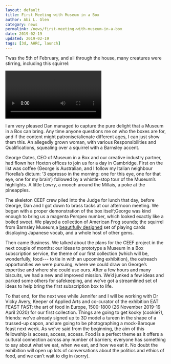```yaml
---
layout: default
title: First Meeting with Museum in a Box
author: Abi L. Glen
category: news
permalink: /news/first-meeting-with-museum-in-a-box
date: 2019-02-19
updated: 2019-02-19
tags: [3d, AHRC, launch]
---
```


Twas the 5th of February, and all through the house, many creatures were stirring, including this squirrel:

<div class="embed-responsive embed-responsive-16by9 mb-3">
    <video class="embed-responsive-item" controls>
         <source src="/videos/squirrelMIAB.mp4" type="video/mp4"/>
    </video>
</div>

I am very pleased Dan managed to capture the pure delight that a Museum in a Box can bring. Any time anyone questions me on who the boxes are for, and if the content might patronise/alienate different ages, I can just show them this. An allegedly grown woman, with various Responsibilities and Qualifications, squealing over a squirrel with a Barnsley accent.

George Oates, CEO of Museum in a Box and our creative industry partner, had flown her Hoxton offices to join us for a day in Cambridge. First on the list was coffee (George is Australian, and I follow my Italian neighbour Fiorella’s dictum: ‘3 espresso in the morning: one for this eye, one for that eye, one for my brain’) followed by a whistle-stop tour of the Museum’s highlights. A little Lowry, a mooch around the Millais, a poke at the pineapples.

The skeleton CEEF crew piled into the Judge for lunch that day, before George, Dan and I got down to brass tacks at our afternoon meeting. We began with a proper demonstration of the box itself;George was kind enough to bring us a magenta Perspex number, which looked exactly like a boiled sweet. We played a collection of American Frog sounds; the squirrel from Barnsley Museum,a <a href="https://www.takakocopeland.com/">beautifully designed</a> set of playing cards displaying Japanese vocab, and a whole host of other gems.

 Then came Business. We talked about the plans for the CEEF project in the next couple of months: our ideas to prototype a Museum in a Box subscription service, the theme of our first collection (which will be, wonderfully, food--- to tie in with an upcoming exhibition), the outreach opportunities we were pursuing, where we could draw on George’s expertise and where she could use ours. After a few hours and many biscuits, we had a new and improved mission. We’d junked a few ideas and parked some others for safekeeping, and we’ve got a streamlined set of ideas to help bring the first subscription box to life.  

 To that end, for the next wee while Jennifer and I will be working with Dr Vicky Avery, Keeper of Applied Arts and co-curator of the exhibition EAT FEAST FAST: the art of food in Europe, 1500-1800 (26 November 2019-19 April 2020) for our first collection. Things are going to get kooky (cookie?), friends: we’ve already signed up to 3D model a tureen in the shape of a trussed-up capon, and are going to be photographing a mock-Baroque feast next week. As we’ve said from the beginning, the aim of this fellowship is access, access, access. Food is a perfect theme as it offers a cultural connection across any number of barriers; everyone has something to say about what we eat, when we eat, and how we eat it. No doubt the exhibition will open up lots of conversations about the politics and ethics of food, and we can’t wait to dig in (sorry).
